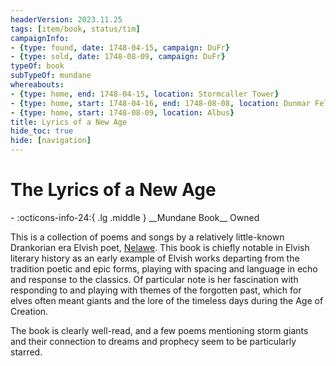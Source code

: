 ```yaml
---
headerVersion: 2023.11.25
tags: [item/book, status/tim]
campaignInfo:
- {type: found, date: 1748-04-15, campaign: DuFr}
- {type: sold, date: 1748-08-09, campaign: DuFr}
typeOf: book
subTypeOf: mundane
whereabouts:
- {type: home, end: 1748-04-15, location: Stormcaller Tower}
- {type: home, start: 1748-04-16, end: 1748-08-08, location: Dunmar Fellowship}
- {type: home, start: 1748-08-09, location: Albus}
title: Lyrics of a New Age
hide_toc: true
hide: [navigation]
---
```

# The Lyrics of a New Age
<div class="grid cards ext-narrow-margin ext-one-column" markdown>
- :octicons-info-24:{ .lg .middle } __Mundane Book__  
   Owned  
</div>







This is a collection of poems and songs by a relatively little-known Drankorian era Elvish poet, [Nelawe](<../../people/elves/nelawe.md>). This book is chiefly notable in Elvish literary history as an early example of Elvish works departing from the tradition poetic and epic forms, playing with spacing and language in echo and response to the classics. Of particular note is her fascination with responding to and playing with themes of the forgotten past, which for elves often meant giants and the lore of the timeless days during the Age of Creation. 

The book is clearly well-read, and a few poems mentioning storm giants and their connection to dreams and prophecy seem to be particularly starred. 

